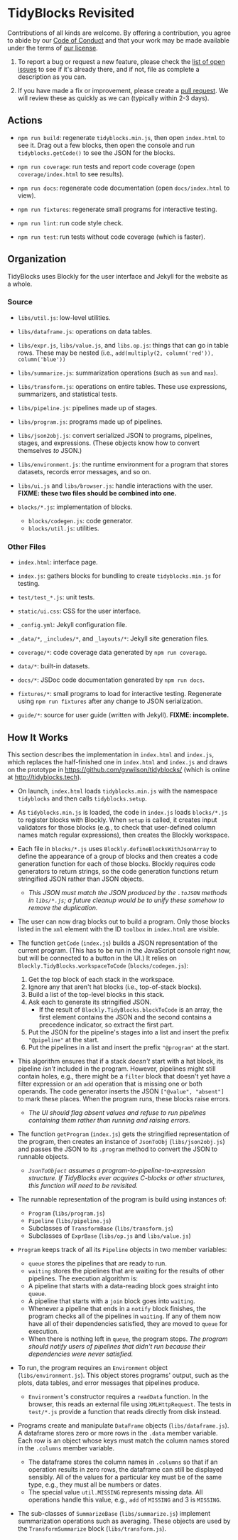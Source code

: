 # TidyBlocks Revisited

Contributions of all kinds are welcome.
By offering a contribution, you agree to abide by our [Code of Conduct](CONDUCT.md)
and that your work may be made available under the terms of [our license](LICENSE.md).

1.  To report a bug or request a new feature,
    please check the [list of open issues](https://github.com/gvwilson/briq/issues)
    to see if it's already there,
    and if not,
    file as complete a description as you can.

1.  If you have made a fix or improvement,
    please create a [pull request](https://github.com/gvwilson/briq/pulls).
    We will review these as quickly as we can (typically within 2-3 days).

## Actions

-   `npm run build`: regenerate `tidyblocks.min.js`, then open `index.html` to see it.
    Drag out a few blocks, then open the console and run `tidyblocks.getCode()` to see the JSON for the blocks.

-   `npm run coverage`: run tests and report code coverage (open `coverage/index.html` to see results).

-   `npm run docs`: regenerate code documentation (open `docs/index.html` to view).

-   `npm run fixtures`: regenerate small programs for interactive testing.

-   `npm run lint`: run code style check.

-   `npm run test`: run tests without code coverage (which is faster).

## Organization

TidyBlocks uses Blockly for the user interface and Jekyll for the website as a whole.

### Source

-   `libs/util.js`: low-level utilities.

-   `libs/dataframe.js`: operations on data tables.

-   `libs/expr.js`, `libs/value.js`, and `libs.op.js`: things that can go in table rows.
    These may be nested (i.e., `add(multiply(2, column('red')), column('blue'))`

-   `libs/summarize.js`: summarization operations (such as `sum` and `max`).

-   `libs/transform.js`: operations on entire tables.
    These use expressions, summarizers, and statistical tests.

-   `libs/pipeline.js`: pipelines made up of stages.

-   `libs/program.js`: programs made up of pipelines.

-   `libs/json2obj.js`: convert serialized JSON to programs, pipelines, stages, and expressions.
    (These objects know how to convert themselves *to* JSON.)

-   `libs/environment.js`: the runtime environment for a program
    that stores datasets, records error messages, and so on.

-   `libs/ui.js` and `libs/browser.js`: handle interactions with the user.
    **FIXME: these two files should be combined into one.**

-   `blocks/*.js`: implementation of blocks.
    -   `blocks/codegen.js`: code generator.
    -   `blocks/util.js`: utilities.

### Other Files

-   `index.html`: interface page.

-   `index.js`: gathers blocks for bundling to create `tidyblocks.min.js` for testing.

-   `test/test_*.js`: unit tests.

-   `static/ui.css`: CSS for the user interface.

-   `_config.yml`: Jekyll configuration file.

-   `_data/*`, `_includes/*`, and `_layouts/*`: Jekyll site generation files.

-   `coverage/*`: code coverage data generated by `npm run coverage`.

-   `data/*`: built-in datasets.

-   `docs/*`: JSDoc code documentation generated by `npm run docs`.

-   `fixtures/*`: small programs to load for interactive testing.
    Regenerate using `npm run fixtures` after any change to JSON serialization.

-   `guide/*`: source for user guide (written with Jekyll).
    **FIXME: incomplete.**

## How It Works

This section describes the implementation in `index.html` and `index.js`,
which replaces the half-finished one in `index.html` and `index.js`
and draws on the prototype in <https://github.com/gvwilson/tidyblocks/>
(which is online at <http://tidyblocks.tech>).

-   On launch, `index.html` loads `tidyblocks.min.js` with the namespace `tidyblocks`
    and then calls `tidyblocks.setup`.

-   As `tidyblocks.min.js` is loaded,
    the code in `index.js` loads `blocks/*.js`
    to register blocks with Blockly.
    When `setup` is called,
    it creates input validators for those blocks
    (e.g., to check that user-defined column names match regular expressions),
    then creates the Blockly workspace.

-   Each file in `blocks/*.js` uses `Blockly.defineBlocksWithJsonArray`
    to define the appearance of a group of blocks
    and then creates a code generation function for each of those blocks.
    Blockly requires code generators to return strings,
    so the code generation functions return stringified JSON rather than JSON objects.

    -   *This JSON must match the JSON produced by the `.toJSON` methods in `libs/*.js`;
        a future cleanup would be to unify these somehow to remove the duplication.*

-   The user can now drag blocks out to build a program.
    Only those blocks listed in the `xml` element with the ID `toolbox` in `index.html` are visible.

-   The function `getCode` (`index.js`) builds a JSON representation of the current program.
    (This has to be run in the JavaScript console right now, but will be connected to a button in the UI.)
    It relies on `Blockly.TidyBlocks.workspaceToCode` (`blocks/codegen.js`):
    1.  Get the top block of each stack in the workspace.
    2.  Ignore any that aren't hat blocks (i.e., top-of-stack blocks).
    3.  Build a list of the top-level blocks in this stack.
    4.  Ask each to generate its stringified JSON.
        -   If the result of `Blockly.TidyBlocks.blockToCode` is an array,
            the first element contains the JSON
            and the second contains a precedence indicator,
            so extract the first part.
    5.  Put the JSON for the pipeline's stages into a list
        and insert the prefix `"@pipeline"` at the start.
    6.  Put the pipelines in a list
        and insert the prefix `"@program"` at the start.

-   This algorithm ensures that if a stack *doesn't* start with a hat block,
    its pipeline *isn't* included in the program.
    However,
    pipelines might still contain holes,
    e.g.,
    there might be a `filter` block that doesn't yet have a filter expression
    or an `add` operation that is missing one or both operands.
    The code generator inserts the JSON `["@value", "absent"]` to mark these places.
    When the program runs, these blocks raise errors.

    -   *The UI should flag absent values and refuse to run pipelines containing them
        rather than running and raising errors.*

-   The function `getProgram` (`index.js`) gets the stringified representation of the program,
    then creates an instance of `JsonToObj` (`libs/json2obj.js`)
    and passes the JSON to its `.program` method
    to convert the JSON to runnable objects.

    -   *`JsonToObject` assumes a program-to-pipeline-to-expression structure.
        If TidyBlocks ever acquires C-blocks or other structures,
        this function will need to be revisited.*

-   The runnable representation of the program is build using instances of:
    -   `Program` (`libs/program.js`)
    -   `Pipeline` (`libs/pipeline.js`)
    -   Subclasses of `TransformBase` (`libs/transform.js`)
    -   Subclasses of `ExprBase` (`libs/op.js` and `libs/value.js`)

-   `Program` keeps track of all its `Pipeline` objects in two member variables:
    -   `queue` stores the pipelines that are ready to run.
    -   `waiting` stores the pipelines that are waiting for the results of other pipelines.
    The execution algorithm is:
    -   A pipeline that starts with a data-reading block goes straight into `queue`.
    -   A pipeline that starts with a `join` block goes into `waiting`.
    -   Whenever a pipeline that ends in a `notify` block finishes,
        the program checks all of the pipelines in `waiting`.
        If any of them now have all of their dependencies satisfied,
        they are moved to `queue` for execution.
    -   When there is nothing left in `queue`,
        the program stops.
    *The program should notify users of pipelines that didn't run
    because their dependencies were never satisfied.*

-   To run, the program requires an `Environment` object (`libs/environment.js`).
    This object stores programs' output,
    such as the plots, data tables, and error messages that pipelines produce.
    -   `Environment`'s constructor requires a `readData` function.
        In the browser, this reads an external file using `XMLHttpRequest`.
        The tests in `test/*.js` provide a function that reads directly from disk instead.

-   Programs create and manipulate `DataFrame` objects (`libs/dataframe.js`).
    A dataframe stores zero or more rows in the `.data` member variable.
    Each row is an object whose keys must match the column names stored in the `.columns` member variable.
    -   The dataframe stores the column names in `.columns` so that
        if an operation results in zero rows,
        the dataframe can still be displayed sensibly.
    All of the values for a particular key must be of the same type,
    e.g.,
    they must all be numbers or dates.
    -   The special value `util.MISSING` represents missing data.
        All operations handle this value,
        e.g.,
        `add` of `MISSING` and 3 is `MISSING`.

-   The sub-classes of `SummarizeBase` (`libs/summarize.js`) implement summarization operations
    such as averaging.
    These objects are used by the `TransformSummarize` block (`libs/transform.js`).
